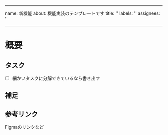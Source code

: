 
---
name: 新機能
about: 機能実装のテンプレートです
title: ''
labels: ''
assignees: ''

---

# 概要


## タスク

- [ ] 細かいタスクに分解できているなら書き出す

## 補足


## 参考リンク

Figmaのリンクなど
